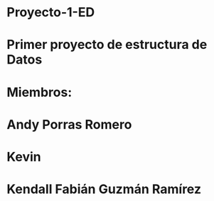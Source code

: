 # Proyecto-1-ED
# Primer proyecto de estructura  de Datos
#  Miembros:
#   Andy Porras Romero
#   Kevin 
#   Kendall Fabián Guzmán Ramírez
